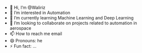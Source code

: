 - 👋 Hi, I’m @Waliriz
- 👀 I’m interested in Automation 
- 🌱 I’m currently learning Machine Learning and Deep Learning
- 💞️ I’m looking to collaborate on projects related to automation in aerospace
- 📫 How to reach me email
- 😄 Pronouns: he
- ⚡ Fun fact: ...

<!---
Waliriz/Waliriz is a ✨ special ✨ repository because its `README.md` (this file) appears on your GitHub profile.
You can click the Preview link to take a look at your changes.
--->
